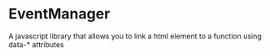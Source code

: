 EventManager
============

A javascript library that allows you to link a html element to a function using data-* attributes